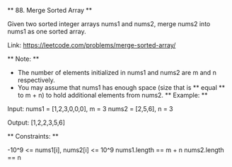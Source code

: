 ** 88. Merge Sorted Array **

Given two sorted integer arrays nums1 and nums2, merge nums2 into nums1 as one sorted array.

Link: https://leetcode.com/problems/merge-sorted-array/

** Note: **

*   The number of elements initialized in nums1 and nums2 are m and n respectively.
*   You may assume that nums1 has enough space (size that is ** equal ** to m + n) to hold additional elements from nums2.
** Example: **

Input:
nums1 = [1,2,3,0,0,0], m = 3
nums2 = [2,5,6],       n = 3

Output: [1,2,2,3,5,6]
 

** Constraints: **

-10^9 <= nums1[i], nums2[i] <= 10^9
nums1.length == m + n
nums2.length == n